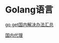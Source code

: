 # Golang语言

[go get国内解决办法汇总](https://blog.csdn.net/u013710468/article/details/88526200)


[国内代理](https://goproxy.cn/)